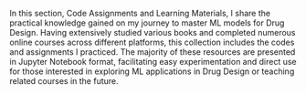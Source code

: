 In this section, Code Assignments and Learning Materials, I share the practical knowledge gained on my journey to master ML models for Drug Design. Having extensively studied various books and completed numerous online courses across different platforms, this collection includes the codes and assignments I practiced. 
The majority of these resources are presented in Jupyter Notebook format, facilitating easy experimentation and direct use for those interested in exploring ML applications in Drug Design or teaching related courses in the future.